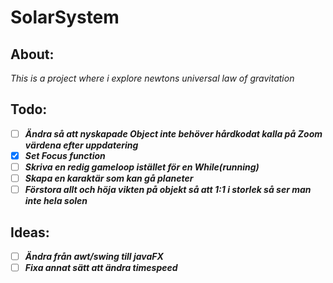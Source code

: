 # SolarSystem

## About:
*This is a project where i explore newtons universal law of gravitation*


## Todo:
- [ ] ***Ändra så att nyskapade Object inte behöver hårdkodat kalla på Zoom värdena efter uppdatering***
- [x] ***Set Focus function***
- [ ] ***Skriva en redig gameloop istället för en While(running)***
- [ ] ***Skapa en karaktär som kan gå planeter***
- [ ] ***Förstora allt och höja vikten på objekt så att 1:1 i storlek så ser man inte hela solen***

## Ideas:
- [ ] ***Ändra från awt/swing till javaFX***
- [ ] ***Fixa annat sätt att ändra timespeed***